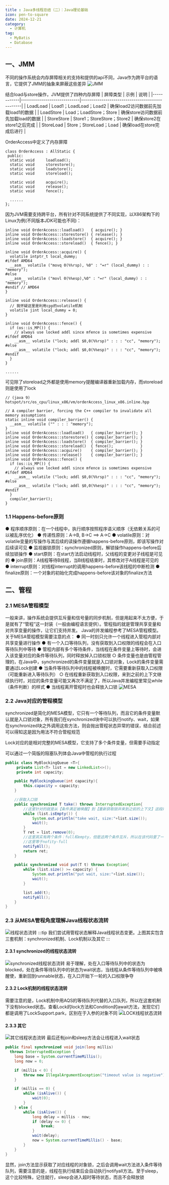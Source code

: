 ```yaml
---
title : Java多线程总结（二）：Java理论基础
icon: pen-to-square
date: 2024-12-21
category:
  - 计算机
tag:
  - MyBatis
  - Database
---
```


## 一、JMM

不同的操作系统会内存屏障相关的支持和提供的api不同，Java作为跨平台的语言，它提供了JMM的抽象来屏蔽这些差异
![JMM](jmm.png)

结合load与store操作，JVM提供了四种内存屏障
| 屏障类型   | 示例                        | 说明                                           |
|------------|-----------------------------|------------------------------------------------|
| LoadLoad   | Load1；LoadLoad；Load2      | 确保load2访问数据前先加载load1的数据            |
| LoadStore  | Load；LoadStore；Store      | 确保store访问数据前先加载load的数据             |
| StoreStore | Store1；StoreStore；Store2  | 确保store2在store1之后完成                      |
| StoreLoad  | Store；StoreLoad；Load      | 确保load在store完成后进行                       |


OrderAccess中定义了内存屏障
```
class OrderAccess : AllStatic {
 public:
  static void     loadload();
  static void     storestore();
  static void     loadstore();
  static void     storeload();

  static void     acquire();
  static void     release();
  static void     fence();
    
  ......
};
```

因为JVM需要支持跨平台，所有针对不同系统提供了不同实现，以X86架构下的Linux为例(不同版本JDK可能也不同)：
```
inline void OrderAccess::loadload()   { acquire(); }
inline void OrderAccess::storestore() { release(); }
inline void OrderAccess::loadstore()  { acquire(); }
inline void OrderAccess::storeload()  { fence(); }

inline void OrderAccess::acquire() {
  volatile intptr_t local_dummy;
#ifdef AMD64
  __asm__ volatile ("movq 0(%%rsp), %0" : "=r" (local_dummy) : : "memory");
#else
  __asm__ volatile ("movl 0(%%esp),%0" : "=r" (local_dummy) : : "memory");
#endif // AMD64
}

inline void OrderAccess::release() {
  // 我怀疑这里是利用cpp的volatile机制
  volatile jint local_dummy = 0;
}

inline void OrderAccess::fence() {
  if (os::is_MP()) {
    // always use locked addl since mfence is sometimes expensive
#ifdef AMD64
    __asm__ volatile ("lock; addl $0,0(%%rsp)" : : : "cc", "memory");
#else
    __asm__ volatile ("lock; addl $0,0(%%esp)" : : : "cc", "memory");
#endif
  }
}

......
```

可见除了storeload之外都是使用memory提醒编译器重新加载内存，而storeload则是使用了lock
```
// (java 9) hotspot/src/os_cpu/linux_x86/vm/orderAccess_linux_x86.inline.hpp

// A compiler barrier, forcing the C++ compiler to invalidate all memory assumptions
static inline void compiler_barrier() {
  __asm__ volatile ("" : : : "memory");
}
inline void OrderAccess::loadload()   { compiler_barrier(); }
inline void OrderAccess::storestore() { compiler_barrier(); }
inline void OrderAccess::loadstore()  { compiler_barrier(); }
inline void OrderAccess::storeload()  { fence();            }
inline void OrderAccess::acquire()    { compiler_barrier(); }
inline void OrderAccess::release()    { compiler_barrier(); }
inline void OrderAccess::fence() {
  if (os::is_MP()) {
    // always use locked addl since mfence is sometimes expensive
#ifdef AMD64
    __asm__ volatile ("lock; addl $0,0(%%rsp)" : : : "cc", "memory");
#else
    __asm__ volatile ("lock; addl $0,0(%%esp)" : : : "cc", "memory");
#endif
  }
  compiler_barrier();
}
```
### 1.1 Happens-before原则
● 程序顺序原则：在一个线程中，执行顺序按照程序语义顺序（无依赖关系的可以被乱序优化）
● 传递性原则：A->B, B->C ==> A->C
● volatile原则：对volatile变量的写操作与其后续的读操作遵循happens-before原则，即该写操作对后续读可见
● 监视器锁原则：synchronized原则，解锁操作happens-before后续加锁操作
● start原则：在start方法启动线程时，父线程的变更对子线程是可见的
● join原则：A线程等待B线程，当B线程结束时，其修改对于A线程是可见的
● interrupt原则：对线程interrupt的调用happens-before该线程的中断检测
● finalize原则：一个对象的初始化完成happens-before该对象的finalize方法

## 二、管程

### 2.1 MESA管程模型
一般来讲，操作系统会提供互斥量和信号量的同步机制，但是用起来不太方便，于是就有了“管程”这一封装（一般由编程语言提供）。管程指的就是管理共享变量和对共享变量的操作，让它们支持并发。
Java的并发编程参考了MESA管程模型。关于MESA管程模型需要注意的点：
● 同一时刻只允许一个线程进入管程内部对共享变量进行操作
● 有一个入口等待队列，没有获取到入口权限的线程会在入口等待队列中等待
● 管程内部有多个等待条件，当线程在条件变量上等待时，会进入该变量对应的条件等待队列，同时释放掉入口锁权限
  ○ 条件变量也是由管程管理的，在Java中，synchronized的条件变量就是入口锁对象，Lock的条件变量需要通过Lock创建
● 当条件等待队列中的线程被唤醒时，它需要重新获取入口权限（可能重新进入等待队列）
  ○ 在线程重新获取到入口权限，来到之前的上下文继续执行时，对应的条件变量可能又再次不满足了，所以Java并发编程里常见while（条件判断）的样式
● 当线程离开管程时也会释放入口锁
![MESA](mesa.png)

### 2.2 Java对应的管程模型
synchronized是简化的MESA模型，它只有一个等待队列，而且它的条件变量默认就是入口锁对象，所有我们在synchronized块中可以执行notify、wait，如果在synchronized块之外调用这些方法，则会抛出管程状态异常的错误，结合前述可以得知这是因为用法不符合管程规范

Lock对应的是相对完整的MESA模型，它支持了多个条件变量，但需要手动指定

可以通过一个简版的阻塞队列体会Java中管程的执行过程
```java
public class MyBlockingQueue <T>{
     private List<T> list = new LinkedList<>();
     private int capacity;

    public MyBlockingQueue(int capacity){
        this.capacity = capacity;
    }

    //获取入口锁
    public synchronized T take() throws InterruptedException{
        //这里针对的就是从【条件满足被唤醒】到【重新获取锁并来到之前的上下文】这段期间条件变量发生了变化
        while (list.isEmpty()) {
            System.out.println("take wait, size:"+list.size());
            wait();
        }
        T ret = list.remove(0);
        //这里其实有两个条件：full和empty，但是这两个条件互斥，所以在该代码里了一个
        //这里等于nofity-full
        notifyAll();
        return ret;
    }

    public synchronized void put(T t) throws Exception{
        while (list.size() >= capacity) {
            System.out.println("put wait, size:"+list.size());
            wait();
        }

        list.add(t);
        notifyAll();
    }
}
```

### 2.3 从MESA管程角度理解Java线程状态流转
![线程状态流转](thread-status-trans.png)
:::tip
我们尝试用管程状态解释Java线程状态变更。上图其实包含三套机制：synchronized机制、Lock机制以及其它
:::

#### 2.3.1 synchronized的线程状态流转
![synchronized线程状态流转](thread-status-synchronized.png)
易于理解，处在入口等待队列中的状态为blocked，处在条件等待队列中的状态为wait状态，当线程从条件等待队列中被唤醒使，重新回到runnable状态，在入口开始下一轮的入口权限争夺

#### 2.3.2 Lock机制的线程状态流转
需要注意的是，Lock机制中用AQS的等待队列代替的入口队列，所以在这套机制下没有blocked状态。查看Lock的lock方法和Condition的await方法，发现它们都是调用了LockSupport.park，区别在于入参的对象不同
![LOCK线程状态流转](thread-status-lock.png)

#### 2.3.3 其它
![其它线程状态流转](thread-status-other.png)
最后还有join和sleep方法会让线程进入wait状态
```java
public final synchronized void join(long millis)
  throws InterruptedException {
    long base = System.currentTimeMillis();
    long now = 0;

    if (millis < 0) {
        throw new IllegalArgumentException("timeout value is negative");
    }

    if (millis == 0) {
        while (isAlive()) {
            wait(0);
        }
    } else {
        while (isAlive()) {
            long delay = millis - now;
            if (delay <= 0) {
                break;
            }
            wait(delay);
            now = System.currentTimeMillis() - base;
        }
    }
}
```
显然，join方法显示获取了对应线程的对象锁，之后会调用wait方法进入条件等待队列，需要注意的是，线程在执行结束后会自动执行notifyall方法。至于sleep，这个比较特殊，记住就行，sleep会进入超时等待状态，而且不会释放锁